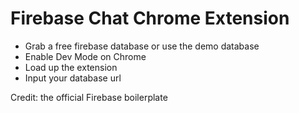 Firebase Chat Chrome Extension
================================
- Grab a free firebase database or use the demo database
- Enable Dev Mode on Chrome
- Load up the extension
- Input your database url

Credit: the official Firebase boilerplate